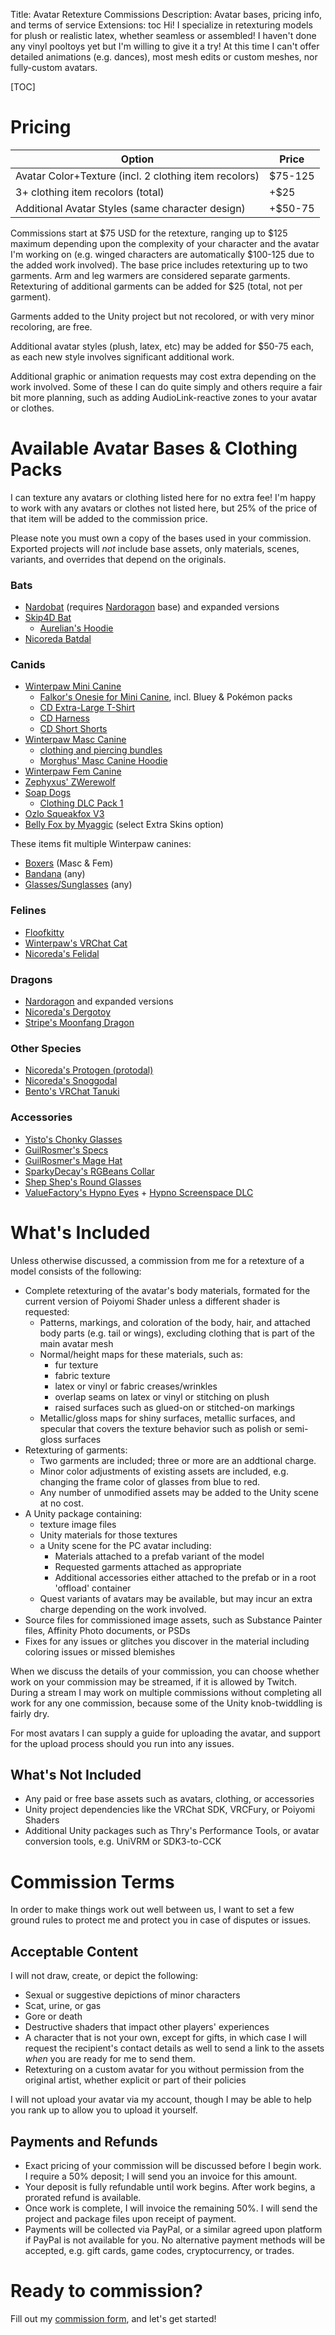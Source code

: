 Title: Avatar Retexture Commissions
Description: Avatar bases, pricing info, and terms of service
Extensions: toc
Hi! I specialize in retexturing models for plush or realistic latex, whether seamless or assembled! I haven't done any vinyl pooltoys yet but I'm willing to give it a try! At this time I can't offer detailed animations (e.g. dances), most mesh edits or custom meshes, nor fully-custom avatars.

[TOC]

# Pricing

| Option                                                | Price   |
| ----------------------------------------------------- | ------- |
| Avatar Color+Texture (incl. 2 clothing item recolors) | $75-125 |
| 3+ clothing item recolors (total)                     | +$25    |
| Additional Avatar Styles (same character design)      | +$50-75 |

Commissions start at $75 USD for the retexture, ranging up to $125 maximum depending upon the complexity of your character and the avatar I'm working on (e.g. winged characters are automatically $100-125 due to the added work involved). The base price includes retexturing up to two garments. Arm and leg warmers are considered separate garments. Retexturing of additional garments can be added for $25 (total, not per garment).

Garments added to the Unity project but not recolored, or with very minor recoloring, are free.

Additional avatar styles (plush, latex, etc) may be added for $50-75 each, as each new style involves significant additional work.

Additional graphic or animation requests may cost extra depending on the work involved. Some of these I can do quite simply and others require a fair bit more planning, such as adding AudioLink-reactive zones to your avatar or clothes.

# Available Avatar Bases & Clothing Packs

I can texture any avatars or clothing listed here for no extra fee! I'm happy to work with any avatars or clothes not listed here, but 25% of the price of that item will be added to the commission price.

Please note you must own a copy of the bases used in your commission. Exported projects will *not* include base assets, only materials, scenes, variants, and overrides that depend on the originals.

### Bats

- [Nardobat](https://morghus.gumroad.com/l/nardobat?layout=profile&recommended_by=library) (requires [Nardoragon](https://nardoiri.gumroad.com/l/Nardoragon) base) and expanded versions
- [Skip4D Bat](https://skip4d.gumroad.com/l/batbase)
    - [Aurelian's Hoodie](https://aurelianborealis.gumroad.com/l/BatHood)
- [Nicoreda Batdal](https://nicoreda.gumroad.com/l/batdal)
 
### Canids

- [Winterpaw Mini Canine](https://juliawinterpaw.gumroad.com/l/minicanine)
    - [Falkor's Onesie for Mini Canine](https://agneyhero.gumroad.com/l/minionesie), incl. Bluey & Pokémon packs
    - [CD Extra-Large T-Shirt](https://cypressdesigns.gumroad.com/l/WPXLTshirt)
    - [CD Harness](https://cypressdesigns.gumroad.com/l/MCHarness)
    - [CD Short Shorts](https://cypressdesigns.gumroad.com/l/WPShortShorts)
- [Winterpaw Masc Canine](https://juliawinterpaw.gumroad.com/l/canine)
    - [clothing and piercing bundles](https://juliawinterpaw.gumroad.com/l/canine)
    - [Morghus' Masc Canine Hoodie](https://morghus.gumroad.com/l/winterpawcaninehoodie)
- [Winterpaw Fem Canine](https://juliawinterpaw.gumroad.com/l/vrchatcanine)
- [Zephyxus' ZWerewolf](https://zephyxus.gumroad.com/l/ZWerewolf)
- [Soap Dogs](https://ironicsoap.gumroad.com/l/SoapDogs)
	- [Clothing DLC Pack 1](https://ironicsoap.gumroad.com/l/catclothes)
- [Ozlo Squeakfox V3](https://ozlofox.gumroad.com/l/squeakfox_v3)
- [Belly Fox by Myaggic](https://myaggic.gumroad.com/l/wyKfJ) (select Extra Skins option)


These items fit multiple Winterpaw canines:

- [Boxers](https://juliawinterpaw.gumroad.com/l/boxers) (Masc & Fem)
- [Bandana](https://juliawinterpaw.gumroad.com/l/vrchatbandana?layout=profile) (any)
- [Glasses/Sunglasses](https://juliawinterpaw.gumroad.com/l/glasses?layout=profile) (any)

### Felines

- [Floofkitty](https://unlikelyfloof.gumroad.com/l/FloofKitty)
- [Winterpaw's VRChat Cat](https://juliawinterpaw.gumroad.com/l/vrchatcat)
- [Nicoreda's Felidal](https://nicoreda.gumroad.com/l/felidal)

### Dragons

- [Nardoragon](https://nardoiri.gumroad.com/l/Nardoragon) and expanded versions
- [Nicoreda's Dergotoy](https://nicoreda.gumroad.com/l/dergotoy)
- [Stripe's Moonfang Dragon](https://scritt.gumroad.com/l/Moonfang)

### Other Species

- [Nicoreda's Protogen (protodal)](https://nicoreda.gumroad.com/l/protodal)
- [Nicoreda's Snoggodal](https://nicoreda.gumroad.com/l/snoggodal)
- [Bento's VRChat Tanuki](https://bentobox.gumroad.com/l/TanukiVR)

### Accessories

- [Yisto's Chonky Glasses](https://yisto.gumroad.com/l/WXzhz)
- [GuilRosmer's Specs](https://guilrosmer.gumroad.com/l/XgBnN)
- [GuilRosmer's Mage Hat](https://guilrosmer.gumroad.com/l/vmfcdk)
- [SparkyDecay's RGBeans Collar](https://sparkydecay.gumroad.com/l/RGBeans)
- [Shep Shep's Round Glasses](https://shepshep.gumroad.com/l/rglass?layout=profile)
- [ValueFactory's Hypno Eyes](https://valuef.gumroad.com/l/hypno-eyes) + [Hypno Screenspace DLC](https://valuef.gumroad.com/l/hypno-screenspace)

<!-- - June's Inflatable Valve -->

# What's Included

Unless otherwise discussed, a commission from me for a retexture of a model consists of the following:

- Complete retexturing of the avatar's body materials, formated for the current version of Poiyomi Shader unless a different shader is requested:
    - Patterns, markings, and coloration of the body, hair, and attached body parts (e.g. tail or wings), excluding clothing that is part of the main avatar mesh
    - Normal/height maps for these materials, such as:
        - fur texture
        - fabric texture
        - latex or vinyl or fabric creases/wrinkles
        - overlap seams on latex or vinyl or stitching on plush
        - raised surfaces such as glued-on or stitched-on markings
    - Metallic/gloss maps for shiny surfaces, metallic surfaces, and specular that covers the texture behavior such as polish or semi-gloss surfaces
- Retexturing of garments:
    - Two garments are included; three or more are an addtional charge.
    - Minor color adjustments of existing assets are included, e.g. changing the frame color of glasses from blue to red.
    - Any number of unmodified assets may be added to the Unity scene at no cost.
- A Unity package containing:
    - texture image files
    - Unity materials for those textures
    - a Unity scene for the PC avatar including:
        - Materials attached to a prefab variant of the model
        - Requested garments attached as appropriate
        - Additional accessories either attached to the prefab or in a root 'offload' container
    - Quest variants of avatars may be available, but may incur an extra charge depending on the work involved.
- Source files for commissioned image assets, such as Substance Painter files, Affinity Photo documents, or PSDs
- Fixes for any issues or glitches you discover in the material including coloring issues or missed blemishes

When we discuss the details of your commission, you can choose whether work on your commission may be streamed, if it is allowed by Twitch. During a stream I may work on multiple commissions without completing all work for any one commission, because some of the Unity knob-twiddling is fairly dry.

For most avatars I can supply a guide for uploading the avatar, and support for the upload process should you run into any issues.

## What's Not Included

- Any paid or free base assets such as avatars, clothing, or accessories
- Unity project dependencies like the VRChat SDK, VRCFury, or Poiyomi Shaders
- Additional Unity packages such as Thry's Performance Tools, or avatar conversion tools, e.g. UniVRM or SDK3-to-CCK

# Commission Terms

In order to make things work out well between us, I want to set a few ground rules to protect me and protect you in case of disputes or issues.

## Acceptable Content

I will not draw, create, or depict the following:

- Sexual or suggestive depictions of minor characters
- Scat, urine, or gas
- Gore or death
- Destructive shaders that impact other players' experiences
- A character that is not your own, except for gifts, in which case I will request the recipient's contact details as well to send a link to the assets *when* you are ready for me to send them.
- Retexturing on a custom avatar for you without permission from the original artist, whether explicit or part of their policies

I will not upload your avatar via my account, though I may be able to help you rank up to allow you to upload it yourself.

## Payments and Refunds

- Exact pricing of your commission will be discussed before I begin work. I require a 50% deposit; I will send you an invoice for this amount.
- Your deposit is fully refundable until work begins. After work begins, a prorated refund is available.
- Once work is complete, I will invoice the remaining 50%. I will send the project and package files upon receipt of payment. 
- Payments will be collected via PayPal, or a similar agreed upon platform if PayPal is not available for you. No alternative payment methods will be accepted, e.g. gift cards, game codes, cryptocurrency, or trades.

# Ready to commission?

Fill out my [commission form](https://files.sqkyote.me/apps/forms/s/PRqzt9xeDJyJWsCF4D4ZTYZF), and let's get started!
